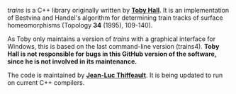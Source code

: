 *trains* is a C++ library originally written by **[Toby Hall](http://www.liv.ac.uk/mathematical-sciences/staff/toby-hall/)**.   It is an implementation of Bestvina and Handel's algorithm for determining train tracks of surface homeomorphisms (Topology **34** (1995), 109-140).

As Toby only maintains a version of *trains* with a graphical interface for Windows, this is based on the last command-line version (trains4).  **Toby Hall is not responsible for bugs in this GitHub version of the software, since he is not involved in its maintenance.**

The code is maintained by **[Jean-Luc Thiffeault](http://www.math.wisc.edu/~jeanluc)**.  It is being updated to run on current C++ compilers.

